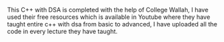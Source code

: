 This C++ with DSA is completed with the help of College Wallah, I have used their free resources which is available in Youtube where they
have taught entire c++ with dsa from basic to advanced, I have uploaded all the code in every lecture they have taught.
